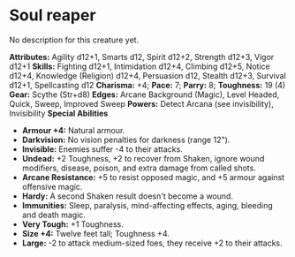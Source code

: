 # Soul reaper

No description for this creature yet.

**Attributes:** Agility d12+1, Smarts d12, Spirit d12+2, Strength d12+3,
Vigor d12+1
**Skills:** Fighting d12+1, Intimidation d12+4, Climbing d12+5, Notice
d12+4, Knowledge (Religion) d12+4, Persuasion d12, Stealth d12+3,
Survival d12+1, Spellcasting d12
**Charisma:** +4; **Pace:** 7; **Parry:** 8; **Toughness:** 19 (4)
**Gear:** Scythe (Str+d8)
**Edges:** Arcane Background (Magic), Level Headed, Quick, Sweep,
Improved Sweep
**Powers:** Detect Arcana (see invisibility), Invisibility
**Special Abilities**

- **Armour +4:** Natural armour.
- **Darkvision:** No vision penalties for darkness (range 12").
- **Invisible:** Enemies suffer -4 to their attacks.
- **Undead:** +2 Toughness, +2 to recover from Shaken, ignore wound
modifiers, disease, poison, and extra damage from called shots.
- **Arcane Resistance:** +5 to resist opposed magic, and +5 armour
against offensive magic.
- **Hardy:** A second Shaken result doesn't become a wound.
- **Immunities:** Sleep, paralysis, mind-affecting effects, aging,
bleeding and death magic.
- **Very Tough:** +1 Toughness.
- **Size +4:** Twelve feet tall; Toughness +4.
- **Large:** -2 to attack medium-sized foes, they receive +2 to their
attacks.

